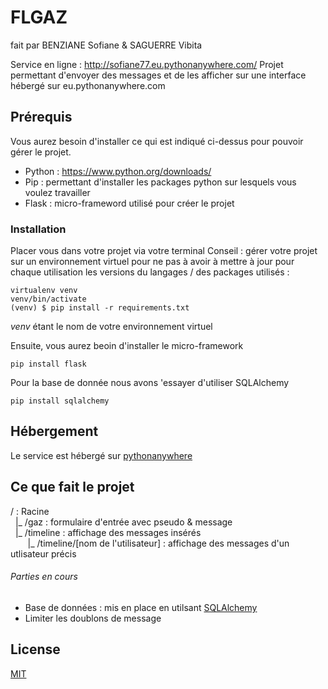 # FLGAZ
fait par BENZIANE Sofiane & SAGUERRE Vibita

Service en ligne : http://sofiane77.eu.pythonanywhere.com/
Projet permettant d'envoyer des messages et de les afficher sur une interface hébergé sur eu.pythonanywhere.com

## Prérequis
Vous aurez besoin d'installer ce qui est indiqué ci-dessus pour pouvoir gérer le projet.
  - Python : https://www.python.org/downloads/
  - Pip : permettant d'installer les packages python sur lesquels vous voulez travailler
  - Flask : micro-frameword utilisé pour créer le projet

### Installation

Placer vous dans votre projet via votre terminal
Conseil : gérer votre projet sur un environnement virtuel pour ne pas à avoir à mettre à jour pour chaque utilisation les versions du langages / des packages utilisés :
```
virtualenv venv
venv/bin/activate
(venv) $ pip install -r requirements.txt
```
*venv* étant le nom de votre environnement virtuel

Ensuite, vous aurez beoin d'installer le micro-framework

```
pip install flask
```

Pour la base de donnée nous avons 'essayer d'utiliser SQLAlchemy
```
pip install sqlalchemy
```

## Hébergement

Le service est hébergé sur [pythonanywhere](https://eu.pythonanywhere.com/)

## Ce que fait le projet

/ : Racine <br />
&nbsp;&nbsp;|_ /gaz : formulaire d'entrée avec pseudo & message<br />
&nbsp;&nbsp;|_ /timeline : affichage des messages insérés<br />
&nbsp;&nbsp;&nbsp;&nbsp;&nbsp;&nbsp;&nbsp;|_ /timeline/[nom de l'utilisateur] : affichage des messages d'un utlisateur précis

###### Parties en cours
- Base de données : mis en place en utilsant [SQLAlchemy](https://docs.sqlalchemy.org/en/13/dialects/mysql.html)
- Limiter les doublons de message

## License

[MIT](https://choosealicense.com/licenses/mit/)
